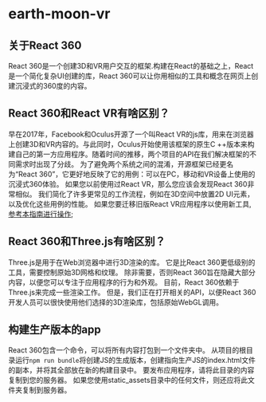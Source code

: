 # earth-moon-vr

## 关于React 360
React 360是一个创建3D和VR用户交互的框架.构建在React的基础之上，React是一个简化复杂UI创建的库，React 360可以让你用相似的工具和概念在网页上创建沉浸式的360度的内容。
## React 360和React VR有啥区别？
早在2017年，Facebook和Oculus开源了一个叫React VR的js库，用来在浏览器上创建3D和VR内容的。与此同时，Oculus开始使用该框架的原生C ++版本来构建自己的第一方应用程序。随着时间的推移，两个项目的API在我们解决框架的不同需求时出现了分歧。 为了避免两个系统之间的混淆，开源框架已经更名为“React 360”，它更好地反映了它的用例：可以在PC，移动和VR设备上使用的沉浸式360体验。
如果您以前使用过React VR，那么您应该会发现React 360非常相似。 我们简化了许多更常见的工作流程，例如在3D空间中放置2D UI元素，以及优化这些用例的性能。 如果您要迁移旧版React VR应用程序以使用新工具, [参考本指南进行操作](http://www.vr-react.com/#/legacyreactvrapps);
## React 360和Three.js有啥区别？
Three.js是用于在Web浏览器中进行3D渲染的库。 它是比React 360更低级别的工具，需要控制原始3D网格和纹理。 除非需要，否则React 360旨在隐藏大部分内容，以便您可以专注于应用程序的行为和外观。
目前，React 360依赖于Three.js来完成一些渲染工作。 但是，我们正在打开相关的API，以便React 360开发人员可以很快使用他们选择的3D渲染库，包括原始WebGL调用。
## 构建生产版本的app
React 360包含一个命令，可以将所有内容打包到一个文件夹中。 从项目的根目录运行`npm run bundle`将创建JS的生成版本，创建指向生产JS的index.html文件的副本，并将其全部放在新的构建目录中。 要发布应用程序，请将此目录的内容复制到您的服务器。 如果您使用static_assets目录中的任何文件，则还应将此文件夹复制到服务器。


